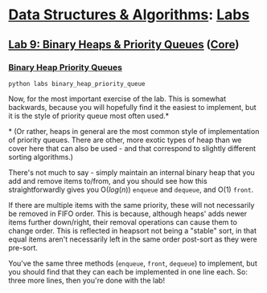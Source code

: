 # [Data Structures & Algorithms](https://github.com/bertie-wheen/dsa-2023-4/blob/trunk/README.md): [Labs](https://github.com/bertie-wheen/dsa-2023-4/blob/trunk/labs/README.md)

## [Lab 9: Binary Heaps & Priority Queues](https://github.com/bertie-wheen/dsa-2023-4/blob/trunk/labs/lab9/README.md) ([Core](https://github.com/bertie-wheen/dsa-2023-4/blob/trunk/labs/lab9/core/README.md))

### [Binary Heap Priority Queues](https://github.com/bertie-wheen/dsa-2023-4/blob/trunk/labs/lab9/core/binary_heap_priority_queue/README.md)
```shell
python labs binary_heap_priority_queue
```

Now, for the most important exercise of the lab. This is somewhat backwards, because you will hopefully find it the
easiest to implement, but it is the style of priority queue most often used.*

\* (Or rather, heaps in general are the most common style of implementation of priority queues. There are other, more
exotic types of heap than we cover here that can also be used - and that correspond to slightly different sorting
algorithms.)

There's not much to say - simply maintain an internal binary heap that you add and remove items to/from, and you should
see how this straightforwardly gives you $\mathrm{O}(log(n))$ `enqueue` and `dequeue`, and $\mathrm{O}(1)$ `front`.

If there are multiple items with the same priority, these will not necessarily be removed in FIFO order. This is
because, although heaps' adds newer items further down/right, their removal operations can cause them to change order.
This is reflected in heapsort not being a "stable" sort, in that equal items aren't necessarily left in the same order
post-sort as they were pre-sort.

You've the same three methods (`enqueue`, `front`, `dequeue`) to implement, but you should find that they can each be
implemented in one line each. So: three more lines, then you're done with the lab!
